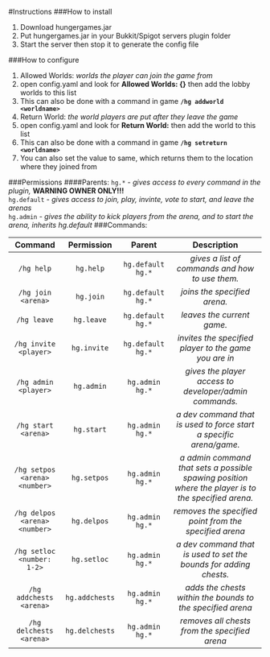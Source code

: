 #Instructions
###How to install
1. Download hungergames.jar
2. Put hungergames.jar in your Bukkit/Spigot servers plugin folder
3. Start the server then stop it to generate the config file

###How to configure
1. Allowed Worlds: *worlds the player can join the game from*
  1. open config.yaml and look for **Allowed Worlds: {}** then add the lobby worlds to this list
  2. This can also be done with a command in game **`/hg addworld <worldname>`**
2. Return World: *the world players are put after they leave the game*
  1. open config.yaml and look for **Return World:** then add the world to this list
  2. This can also be done with a command in game **`/hg setreturn <worldname>`**
  3. You can also set the value to same, which returns them to the location where they joined from
  
###Permissions
####Parents:
  `hg.*` - *gives access to every command in the plugin,* **WARNING OWNER ONLY!!!**
  <br>
  `hg.default` - *gives access to join, play, invinte, vote to start, and leave the arenas*
  <br>
  `hg.admin` - *gives the ability to kick players from the arena, and to start the arena, inherits hg.default*
###Commands:

| Command   | Permission | Parent | Description |
|:-------:  |:----------:|:------:|:-----------:|
|`/hg help` |`hg.help`|`hg.default` `hg.*`|*gives a list of commands and how to use them.*|
|`/hg join <arena>` |`hg.join`|`hg.default` `hg.*`|*joins the specified arena.*|
|`/hg leave`|`hg.leave`|`hg.default` `hg.*`|*leaves the current game.*|
|`/hg invite <player>`|`hg.invite`|`hg.default` `hg.*`|*invites the specified player to the game you are in*|
|`/hg admin <player>`|`hg.admin`|`hg.admin` `hg.*`|*gives the player access to developer/admin commands.*|
|`/hg start <arena>`|`hg.start`|`hg.admin` `hg.*`|*a dev command that is used to force start a specific arena/game.*|
|`/hg setpos <arena> <number>`|`hg.setpos`|`hg.admin` `hg.*`|*a admin command that sets a possible spawing position where the player is to the specified arena.*|
|`/hg delpos <arena> <number>`|`hg.delpos`|`hg.admin` `hg.*`|*removes the specified point from the specified arena*|
|`/hg setloc <number: 1-2>`|`hg.setloc`|`hg.admin` `hg.*`|*a dev command that is used to set the bounds for adding chests.*|
|`/hg addchests <arena>`|`hg.addchests`|`hg.admin` `hg.*`|*adds the chests within the bounds to the specified arena*|
|`/hg delchests <arena>`|`hg.delchests`|`hg.admin` `hg.*`|*removes all chests from the specified arena*|
